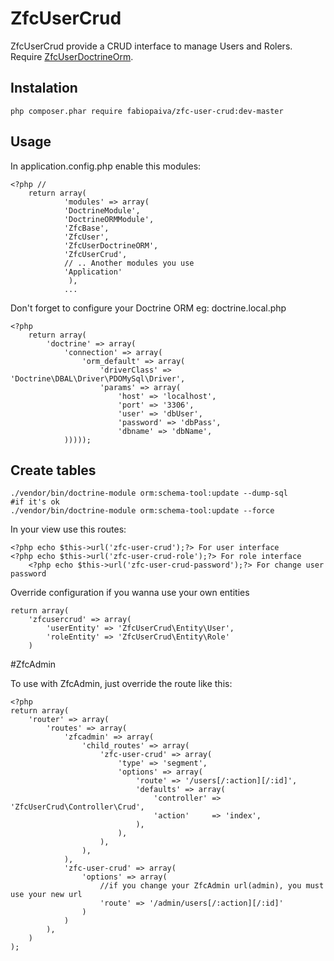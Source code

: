 # ZfcUserCrud 

ZfcUserCrud provide a CRUD interface to manage Users and Rolers.
Require [ZfcUserDoctrineOrm](https://github.com/ZF-Commons/ZfcUserDoctrineORM).

## Instalation

	php composer.phar require fabiopaiva/zfc-user-crud:dev-master

## Usage

In application.config.php enable this modules:

	<?php //
		return array(
    			'modules' => array(
				'DoctrineModule',
				'DoctrineORMModule',
				'ZfcBase',
				'ZfcUser',
				'ZfcUserDoctrineORM',
				'ZfcUserCrud',
				// .. Another modules you use
				'Application'
				 ),
				...

Don't forget to configure your Doctrine ORM
eg: doctrine.local.php

	<?php
		return array(
		    'doctrine' => array(
		        'connection' => array(
		            'orm_default' => array(
		                'driverClass' => 'Doctrine\DBAL\Driver\PDOMySql\Driver',
		                'params' => array(
                		    'host' => 'localhost',
		                    'port' => '3306',
                		    'user' => 'dbUser',
		                    'password' => 'dbPass',
		                    'dbname' => 'dbName',
		        )))));


## Create tables

    ./vendor/bin/doctrine-module orm:schema-tool:update --dump-sql
    #if it's ok
    ./vendor/bin/doctrine-module orm:schema-tool:update --force

In your view use this routes:

	<?php echo $this->url('zfc-user-crud');?> For user interface
	<?php echo $this->url('zfc-user-crud-role');?> For role interface
        <?php echo $this->url('zfc-user-crud-password');?> For change user password

Override configuration if you wanna use your own entities

	return array(
	    'zfcusercrud' => array(
        	'userEntity' => 'ZfcUserCrud\Entity\User',
	        'roleEntity' => 'ZfcUserCrud\Entity\Role'
	    )

#ZfcAdmin

To use with ZfcAdmin, just override the route like this:

	<?php
	return array(
	    'router' => array(
	        'routes' => array(
	            'zfcadmin' => array(
	                'child_routes' => array(
	                    'zfc-user-crud' => array(
	                        'type' => 'segment',
	                        'options' => array(
	                            'route' => '/users[/:action][/:id]',
	                            'defaults' => array(
	                                'controller' => 'ZfcUserCrud\Controller\Crud',
	                                'action'     => 'index',
	                            ),
	                        ),
	                    ),
	                ),
	            ),
	            'zfc-user-crud' => array(
	                'options' => array(
	                    //if you change your ZfcAdmin url(admin), you must use your new url
	                    'route' => '/admin/users[/:action][/:id]'
	                )
	            )
	        ),
	    )
	);
